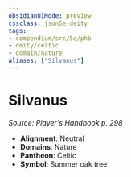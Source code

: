 ```yaml
---
obsidianUIMode: preview
cssclass: json5e-deity
tags:
- compendium/src/5e/phb
- deity/celtic
- domain/nature
aliases: ["Silvanus"]
---
```

# Silvanus
*Source: Player's Handbook p. 298* 

- **Alignment**: Neutral
- **Domains**: Nature
- **Pantheon**: Celtic
- **Symbol**: Summer oak tree